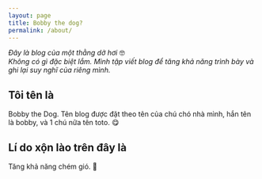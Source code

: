 ```yaml
---
layout: page
title: Bobby the dog?
permalink: /about/
---
```


*Đây là blog của một thằng dở hơi* 🤓  
*Không có gì đặc biệt lắm. Mình tập viết blog để tăng khả năng trình bày và ghi lại suy nghĩ của riêng mình.*

## Tôi tên là
Bobby the Dog. Tên blog được đặt theo tên của chú chó nhà mình, hắn tên là bobby, và 1 chú nữa tên toto. 😋

## Lí do xộn lào trên đây là
Tăng khả năng chém gió. 💩

